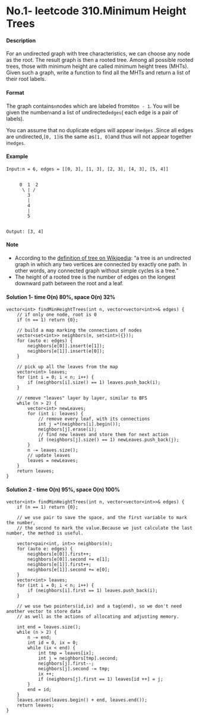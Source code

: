 # No.1- leetcode 310.Minimum Height Trees

#### **Description**

For an undirected graph with tree characteristics, we can choose any node as the root. The result graph is then a rooted tree. Among all possible rooted trees, those with minimum height are called minimum height trees \(MHTs\). Given such a graph, write a function to find all the MHTs and return a list of their root labels.

#### **Format**

The graph contains`n`nodes which are labeled from`0`to`n - 1`. You will be given the number`n`and a list of undirected`edges`\( each edge is a pair of labels\).

You can assume that no duplicate edges will appear in`edges` .Since all edges are undirected,`[0, 1]`is the same as`[1, 0]`and thus will not appear together in`edges`.

#### **Example**

```
Input:n = 6, edges = [[0, 3], [1, 3], [2, 3], [4, 3], [5, 4]]


     0  1  2
      \ | /
        3
        |
        4
        |
        5 


Output: [3, 4]
```

#### **Note**

* According to the [definition of tree on Wikipedia](https://en.wikipedia.org/wiki/Tree_%28graph_theory%29): “a tree is an undirected graph in which any two vertices are connected by
  exactly one path. In other words, any connected graph without simple cycles is a tree.”
* The height of a rooted tree is the number of edges on the longest downward path between the root and a leaf.

#### Solution 1- time O\(n\) 80%, space O\(n\) 32%

```
vector<int> findMinHeightTrees(int n, vector<vector<int>>& edges) {
    // if only one node, root is 0
    if (n == 1) return {0};

    // build a map marking the connections of nodes
    vector<set<int>> neighbors(n, set<int>({}));
    for (auto e: edges) {
        neighbors[e[0]].insert(e[1]);
        neighbors[e[1]].insert(e[0]);
    }

    // pick up all the leaves from the map
    vector<int> leaves;
    for (int i = 0; i < n; i++) {
        if (neighbors[i].size() == 1) leaves.push_back(i);
    }

    // remove "leaves" layer by layer, similar to BFS
    while (n > 2) {
        vector<int> newLeaves;
        for (int i: leaves) {
            // remove every leaf, with its connections
            int j =*(neighbors[i].begin());
            neighbors[j].erase(i);
            // find new leaves and store them for next action
            if (neighbors[j].size() == 1) newLeaves.push_back(j);
        }
        n -= leaves.size();
        // update leaves
        leaves = newLeaves;
    }
    return leaves;
}
```

#### Solution 2 - time O\(n\) 95%, space O\(n\) 100%

```
vector<int> findMinHeightTrees(int n, vector<vector<int>>& edges) {
    if (n == 1) return {0};
    
    // we use pair to save the space, and the first variable to mark the number,
    // the second to mark the value.Because we just calculate the last number, the method is useful.
    
    vector<pair<int, int>> neighbors(n);
    for (auto e: edges) {
        neighbors[e[0]].first++;
        neighbors[e[0]].second += e[1];
        neighbors[e[1]].first++;
        neighbors[e[1]].second += e[0];
    }
    vector<int> leaves;
    for (int i = 0; i < n; i++) {
        if (neighbors[i].first == 1) leaves.push_back(i);
    }

    // we use two pointers(id,ix) and a tag(end), so we don't need another vector to store data
    // as well as the actions of allocating and adjusting memory.
    
    int end = leaves.size();
    while (n > 2) {
        n -= end;
        int id = 0, ix = 0;
        while (ix < end) {
            int tmp = leaves[ix];
            int j = neighbors[tmp].second;
            neighbors[j].first--;
            neighbors[j].second -= tmp;
            ix ++;
            if (neighbors[j].first == 1) leaves[id ++] = j;
        }
        end = id;
    }
    leaves.erase(leaves.begin() + end, leaves.end());
    return leaves;
}
```



